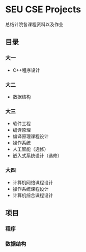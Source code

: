 # SEU CSE Projects
总结计院各课程资料以及作业

## 目录
### 大一
* C++程序设计

### 大二
* 数据结构

### 大三
* 软件工程
* 编译原理
* 编译原理课程设计
* 操作系统
* 人工智能（选修）
* 嵌入式系统设计（选修）


### 大四
* 计算机网络课程设计
* 操作系统课程设计
* 计算机综合课程设计

## 项目
### 程序

### 数据结构
